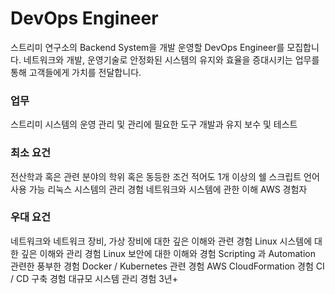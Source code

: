 # DevOps Engineer
 스트리미 연구소의 Backend System을 개발 운영할 DevOps Engineer를 모집합니다. 네트워크와 개발, 운영기술로 안정화된 시스템의 유지와 효율을 증대시키는 업무를 통해 고객들에게 가치를 전달합니다. 

### 업무
스트리미 시스템의 운영 관리 및 관리에 필요한 도구 개발과 유지 보수 및 테스트 

### 최소 요건 
전산학과 혹은 관련 분야의 학위 혹은 동등한 조건 
적어도 1개 이상의 쉘 스크립트 언어 사용 가능 
리눅스 시스템의 관리 경험 
네트워크와 시스템에 관한 이해 
AWS 경험자 

### 우대 요건
네트워크와 네트워크 장비, 가상 장비에 대한 깊은 이해와 관련 경험
Linux 시스템에 대한 깊은 이해와 관리 경험
Linux 보안에 대한 이해와 경험 
Scripting 과 Automation 관련한 풍부한 경험
Docker / Kubernetes 관련 경험
AWS CloudFormation 경험
CI / CD 구축 경험
대규모 시스템 관리 경험 3년+
